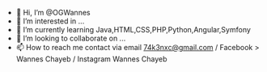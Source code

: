 - 👋 Hi, I’m @OGWannes
- 👀 I’m interested in ...
- 🌱 I’m currently learning Java,HTML,CSS,PHP,Python,Angular,Symfony
- 💞️ I’m looking to collaborate on ...
- 📫 How to reach me contact via email 74k3nxc@gmail.com / Facebook > Wannes Chayeb / Instagram Wannes Chayeb 

<!---
OGWannes/OGWannes is a ✨ special ✨ repository because its `README.md` (this file) appears on your GitHub profile.
You can click the Preview link to take a look at your changes.
--->
